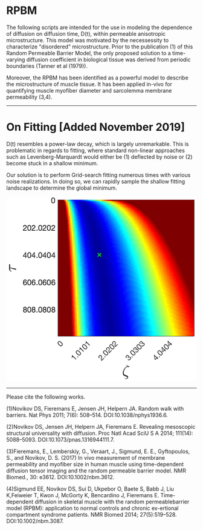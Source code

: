 # RPBM
The following scripts are intended for the use in modeling the dependence of diffusion on diffusion time, D(t), within permeable anisotropic microstructure. This model was motivated by the necessessity to characterize "disordered" microstructure. Prior to the publication (1) of this Random Permeable Barrier Model, the only proposed solution to a time-varying diffusion coefficient in biological tissue was derived from periodic boundaries (Tanner et al (1979)). 

Moreover, the RPBM has been identified as a powerful model to describe the microstructure of muscle tissue. It has been applied in-vivo for quantifying muscle myofiber diameter and sarcolemma membrane permeability (3,4). 

------------------------------------------------------------------------------------------------------------------------------------------
# On Fitting [Added November 2019]
D(t) resembles a power-law decay, which is largely unremarkable. This is problematic in regards to fitting, where standard non-linear approaches such as Levenberg-Marquardt would either be (1) deflected by noise or (2) become stuck in a shallow minimum.

Our solution is to perform Grid-search fitting numerous times with various noise realizations. In doing so, we can rapidly sample the shallow fitting landscape to determine the global minimum.

![](https://raw.githubusercontent.com/NYU-DiffusionMRI/RPBM/master/Fitting_Landscape.png)

------------------------------------------------------------------------------------------------------------------------------------------
Please cite the following works.

(1)Novikov DS, Fieremans E, Jensen JH, Helpern JA. Random walk with barriers. Nat Phys 2011; 7(6): 508–514. DOI:10.1038/nphys1936.6. 

(2)Novikov DS,  Jensen  JH,  Helpern JA,  Fieremans E.  Revealing mesoscopic structural universality with diffusion. Proc Natl Acad SciU S A 2014; 111(14): 5088–5093. DOI:10.1073/pnas.1316944111.7. 

(3)Fieremans, E., Lemberskiy, G., Veraart, J., Sigmund, E. E., Gyftopoulos, S., and Novikov, D. S. (2017) In vivo measurement of membrane permeability and myofiber size in human muscle using time-dependent diffusion tensor imaging and the random permeable barrier model. NMR Biomed., 30: e3612. DOI:10.1002/nbm.3612.

(4)Sigmund EE, Novikov DS, Sui D, Ukpebor O, Baete S, Babb J, Liu K,Feiweier T, Kwon J, McGorty K, Bencardino J, Fieremans E. Time-dependent diffusion in skeletal muscle with the random permeablebarrier model (RPBM): application to normal controls and chronic ex-ertional compartment syndrome patients. NMR Biomed 2014; 27(5):519–528. DOI:10.1002/nbm.3087.
